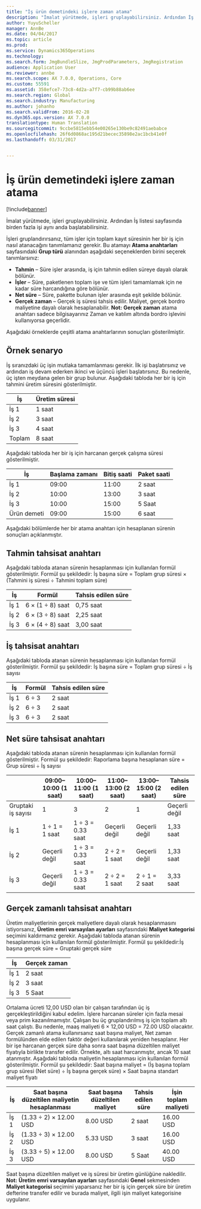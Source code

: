 ```yaml
---
title: "İş ürün demetindeki işlere zaman atama"
description: "İmalat yürütmede, işleri gruplayabilirsiniz. Ardından İş listesi sayfasında birden fazla işi aynı anda başlatabilirsiniz."
author: YuyuScheller
manager: AnnBe
ms.date: 04/04/2017
ms.topic: article
ms.prod: 
ms.service: Dynamics365Operations
ms.technology: 
ms.search.form: JmgBundleSlize, JmgProdParameters, JmgRegistration
audience: Application User
ms.reviewer: annbe
ms.search.scope: AX 7.0.0, Operations, Core
ms.custom: 55591
ms.assetid: 358efce7-73c8-4d2a-a7f7-cb99b88ab6ee
ms.search.region: Global
ms.search.industry: Manufacturing
ms.author: johanho
ms.search.validFrom: 2016-02-28
ms.dyn365.ops.version: AX 7.0.0
translationtype: Human Translation
ms.sourcegitcommit: 9ccbe5815ebb54e00265e130be9c82491aebabce
ms.openlocfilehash: 26f6d0868ac195d21becec35898e2ac1bcb41e0f
ms.lasthandoff: 03/31/2017


---
```


# <a name="allocate-time-to-jobs-in-a-job-bundle"></a>İş ürün demetindeki işlere zaman atama

[!include[banner](../includes/banner.md)]


İmalat yürütmede, işleri gruplayabilirsiniz. Ardından İş listesi sayfasında birden fazla işi aynı anda başlatabilirsiniz.

İşleri gruplandırırsanız, tüm işler için toplam kayıt süresinin her bir iş için nasıl atanacağını tanımlamanız gerekir. Bu atamayı **Atama anahtarları** sayfasındaki **Grup türü** alanından aşağıdaki seçeneklerden birini seçerek tanımlarsınız:

-   **Tahmin** – Süre işler arasında, iş için tahmin edilen süreye dayalı olarak bölünür.
-   **İşler** – Süre, paketlenen toplam işe ve tüm işleri tamamlamak için ne kadar süre harcandığına göre bölünür.
-   **Net süre** – Süre, pakette bulunan işler arasında eşit şekilde bölünür.
-   **Gerçek zaman** – Gerçek iş süresi tahsis edilir. Maliyet, gerçek bordro maliyetine dayalı olarak hesaplanabilir. **Not:** **Gerçek zaman** atama anahtarı sadece bilgisayarınız Zaman ve katılım altında bordro işlevini kullanıyorsa geçerlidir.

Aşağıdaki örneklerde çeşitli atama anahtarlarının sonuçları gösterilmiştir.

## <a name="example-scenario"></a>Örnek senaryo
İş sıranızdaki üç işin mutlaka tamamlanması gerekir. İlk işi başlatırsınız ve ardından iş devam ederken ikinci ve üçüncü işleri başlatırsınız. Bu nedenle, üç işten meydana gelen bir grup bulunur. Aşağıdaki tabloda her bir iş için tahmini üretim süresini gösterilmiştir.

| İş   | Üretim süresi |
|-------|-----------------|
| İş 1 | 1 saat          |
| İş 2 | 3 saat         |
| İş 3 | 4 saat         |
| Toplam | 8 saat         |

Aşağıdaki tabloda her bir iş için harcanan gerçek çalışma süresi gösterilmiştir.

| İş    | Başlama zamanı | Bitiş saati | Paket saati |
|--------|------------|----------|-------------|
| İş 1  | 09:00      | 11:00    | 2 saat     |
| İş 2  | 10:00      | 13:00    | 3 saat     |
| İş 3  | 10:00      | 15:00    | 5 Saat     |
| Ürün demeti | 09:00      | 15:00    | 6 saat     |

Aşağıdaki bölümlerde her bir atama anahtarı için hesaplanan sürenin sonuçları açıklanmıştır.

## <a name="estimation-allocation-key"></a>Tahmin tahsisat anahtarı
Aşağıdaki tabloda atanan sürenin hesaplanması için kullanılan formül gösterilmiştir. Formül şu şekildedir: İş başına süre = Toplam grup süresi × (Tahmini iş süresi ÷ Tahmini toplam süre)

| İş   | Formül           | Tahsis edilen süre |
|-------|-------------------|----------------|
| İş 1 | 6 × (1 ÷ 8) saat | 0,75 saat      |
| İş 2 | 6 × (3 ÷ 8) saat | 2,25 saat     |
| İş 3 | 6 × (4 ÷ 8) saat | 3,00 saat     |

## <a name="jobs-allocation-key"></a>İş tahsisat anahtarı
Aşağıdaki tabloda atanan sürenin hesaplanması için kullanılan formül gösterilmiştir. Formül şu şekildedir: İş başına süre = Toplam grup süresi ÷ İş sayısı

| İş   | Formül | Tahsis edilen süre |
|-------|---------|----------------|
| İş 1 | 6 ÷ 3   | 2 saat        |
| İş 2 | 6 ÷ 3   | 2 saat        |
| İş 3 | 6 ÷ 3   | 2 saat        |

## <a name="net-time-allocation-key"></a>Net süre tahsisat anahtarı
Aşağıdaki tabloda atanan sürenin hesaplanması için kullanılan formül gösterilmiştir. Formül şu şekildedir: Raporlama başına hesaplanan süre = Grup süresi ÷ İş sayısı

|                              | 09:00–10:00 (1 saat) | 10:00–11:00 (1 saat) | 11:00–13:00 (2 saat) | 13:00–15:00 (2 saat) | Tahsis edilen süre |
|------------------------------|----------------------|----------------------|-----------------------|-----------------------|----------------|
| Gruptaki iş sayısı | 1                    | 3                    | 2                     | 1                     | Geçerli değil |
| İş 1                        | 1 ÷ 1 = 1 saat       | 1 ÷ 3 = 0.33 saat    | Geçerli değil        | Geçerli değil        | 1,33 saat     |
| İş 2                        | Geçerli değil       | 1 ÷ 3 = 0.33 saat    | 2 ÷ 2 = 1 saat        | Geçerli değil        | 1,33 saat     |
| İş 3                        | Geçerli değil       | 1 ÷ 3 = 0.33 saat    | 2 ÷ 2 = 1 saat        | 2 ÷ 1 = 2 saat       | 3,33 saat     |

## <a name="real-time-allocation-key"></a>Gerçek zamanlı tahsisat anahtarı
Üretim maliyetlerinin gerçek maliyetlere dayalı olarak hesaplanmasını istiyorsanız, **Üretim emri varsayılan ayarları** sayfasındaki **Maliyet kategorisi** seçimini kaldırmanız gerekir. Aşağıdaki tabloda atanan sürenin hesaplanması için kullanılan formül gösterilmiştir. Formül şu şekildedir:İş başına gerçek süre = Gruptaki gerçek süre

| İş   | Gerçek zaman |
|-------|-------------|
| İş 1 | 2 saat     |
| İş 2 | 3 saat     |
| İş 3 | 5 Saat     |

Ortalama ücreti 12,00 USD olan bir çalışan tarafından üç iş gerçekleştirildiğini kabul edelim. İşlere harcanan süreler için fazla mesai veya prim kazanılmamıştır. Çalışan bu üç gruplandırılmış iş için toplam altı saat çalıştı. Bu nedenle, maaş maliyeti 6 × 12,00 USD = 72.00 USD olacaktır. Gerçek zamanlı atama kullanırsanız saat başına maliyet, Net zaman formülünden elde edilen faktör değeri kullanılarak yeniden hesaplanır. Her bir işe harcanan gerçek süre daha sonra saat başına düzeltilen maliyet fiyatıyla birlikte transfer edilir. Örnekte, altı saat harcanmıştır, ancak 10 saat atanmıştır. Aşağıdaki tabloda maliyetin hesaplanması için kullanılan formül gösterilmiştir. Formül şu şekildedir: Saat başına maliyet = (İş başına toplam grup süresi (Net süre) ÷ İş başına gerçek süre) × Saat başına standart maliyet fiyatı

| İş   | Saat başına düzeltilen maliyetin hesaplanması | Saat başına düzeltilen maliyet | Tahsis edilen süre | İşin toplam maliyeti |
|-------|----------------------------------------|-------------------------|----------------|-------------------|
| İş 1 | (1.33 ÷ 2) × 12.00 USD                 | 8.00 USD                | 2 saat        | 16.00 USD         |
| İş 2 | (1.33 ÷ 3) × 12.00 USD                 | 5.33 USD                | 3 saat        | 16.00 USD         |
| İş 3 | (3.33 ÷ 5) × 12.00 USD                 | 8.00 USD                | 5 Saat        | 40.00 USD         |

Saat başına düzeltilen maliyet ve iş süresi bir üretim günlüğüne nakledilir. **Not:** **Üretim emri varsayılan ayarları** sayfasındaki **Genel** sekmesinden **Maliyet kategorisi** seçimini yaparsanız her bir iş için gerçek süre bir üretim defterine transfer edilir ve burada maliyet, ilgili işin maliyet kategorisine uygulanır.




